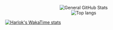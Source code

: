 <p align="center">
  <img src="https://github-readme-stats.vercel.app/api?username=AndyDevv&custom_title=General%20GitHub%20Stats&theme=nightowl" alt="General GitHub Stats" />
  <br/>
  <img src="https://github-readme-stats.vercel.app/api/top-langs/?username=AndyDevv&layout=compact&theme=nightowl" alt="Top langs" />

  [![Harlok's WakaTime stats](https://github-readme-stats.vercel.app/api/wakatime?username=AndyDev25)](https://github.com/anuraghazra/github-readme-stats)
  
</p>
